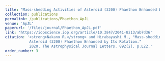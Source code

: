 ```yaml
---
title: "Mass-shedding Activities of Asteroid (3200) Phaethon Enhanced by Its Rotation"
collection: publications
permalink: /publications/Phaethon_ApJL
venue: 'ApJL'
paperurl: '/files/journal/Phaethon_ApJL.pdf'
link: 'https://iopscience.iop.org/article/10.3847/2041-8213/ab7d36'
citation: '<strong>Nakano R.</strong> and Hirabayashi M., "Mass-shedding Activities of
           Asteroid (3200) Phaethon Enhanced by Its Rotation."
           2020, The Astrophysical Journal Letters, 892(2), p.L22.'
order_number: 3
---
```

